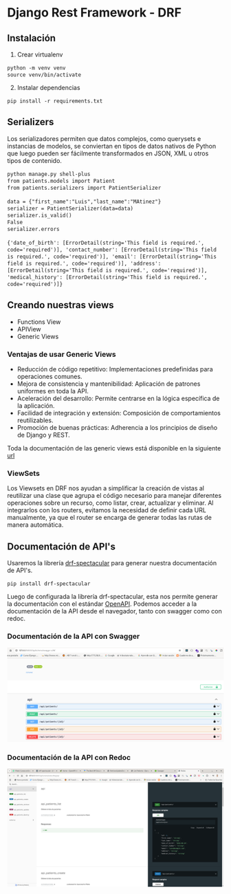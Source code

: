 # Django Rest Framework - DRF

## Instalación
1. Crear virtualenv
```
python -m venv venv
source venv/bin/activate
```
2. Instalar dependencias
```
pip install -r requirements.txt
```
## Serializers
Los serializadores permiten que datos complejos, como querysets e instancias de modelos, se conviertan en tipos de datos nativos de Python que luego pueden ser fácilmente transformados en JSON, XML u otros tipos de contenido.


```
python manage.py shell-plus
from patients.models import Patient
from patients.serializers import PatientSerializer

data = {"first_name":"Luis","last_name":"MAtinez"}
serializer = PatientSerializer(data=data)
serializer.is_valid()
False
serializer.errors

{'date_of_birth': [ErrorDetail(string='This field is required.', code='required')], 'contact_number': [ErrorDetail(string='This field is required.', code='required')], 'email': [ErrorDetail(string='This field is required.', code='required')], 'address': [ErrorDetail(string='This field is required.', code='required')], 'medical_history': [ErrorDetail(string='This field is required.', code='required')]}
```

## Creando nuestras views

- Functions View
- APIView
- Generic Views
### Ventajas de usar Generic Views
- Reducción de código repetitivo: Implementaciones predefinidas para operaciones comunes.
- Mejora de consistencia y mantenibilidad: Aplicación de patrones uniformes en toda la API.
- Aceleración del desarrollo: Permite centrarse en la lógica específica de la aplicación.
- Facilidad de integración y extensión: Composición de comportamientos reutilizables.
- Promoción de buenas prácticas: Adherencia a los principios de diseño de Django y REST.

Toda la documentación de las generic views está disponible en la siguiente [url](https://www.cdrf.co/)

### ViewSets
Los Viewsets en DRF nos ayudan a simplificar la creación de vistas al reutilizar una clase que agrupa el código necesario para manejar diferentes operaciones sobre un recurso, como listar, crear, actualizar y eliminar. Al integrarlos con los routers, evitamos la necesidad de definir cada URL manualmente, ya que el router se encarga de generar todas las rutas de manera automática.




## Documentación de API's
Usaremos la librería [drf-spectacular](https://www.drf-spectacular.readthedocs.io/en/latest/index.html) para generar nuestra documentación de API's.
```
pip install drf-spectacular
```
Luego de configurada la librería drf-spectacular, esta nos permite generar la documentación con el estándar [OpenAPI](https://www.openapis.org/). Podemos acceder a la documentación de la API desde el navegador, tanto con swagger como con redoc.

### Documentación de la API con Swagger
![Swagger](images/swagger.png)

### Documentación de la API con Redoc
![Redoc](images/redocs.png)